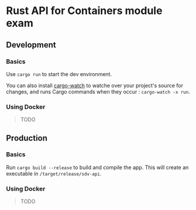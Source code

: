 # Rust API for Containers module exam

## Development

### Basics

Use `cargo run` to start the dev environment.

You can also install [cargo-watch](https://crates.io/crates/cargo-watch) to watche over your project's source for changes, and runs Cargo commands when they occur : `cargo-watch -x run`.

### Using Docker

> TODO

## Production

### Basics

Run `cargo build --release` to build and compile the app. This will create an executable in `/target/release/sdv-api`.

### Using Docker

> TODO
